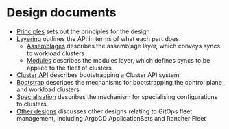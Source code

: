 <!-- -*- fill-column: 100 -*- -->
# Design documents

 - [Principles] sets out the principles for the design
 - [Layering] outlines the API in terms of what each part does.
   - [Assemblages] describes the assemblage layer, which conveys syncs
     to workload clusters
   - [Modules] describes the modules layer, which defines syncs to be
     applied to the fleet of clusters
 - [Cluster API] describes bootstrapping a Cluster API system
 - [Bootstrap] describes the mechanisms for bootstrapping the control
   plane and workload clusters
 - [Specialisation] describes the mechanism for specialising
   configurations to clusters
 - [Other designs] discusses other designs relating to GitOps fleet
   management, including ArgoCD ApplicationSets and Rancher Fleet

[Principles]: ./principles.md
[Layering]: ./layering.md
[Assemblages]: ./assemblages.md
[Modules]: ./modules.md
[Cluster API]: ./cluster-api.md
[Bootstrap]: ./bootstrap.md
[Specialisation]: ./specialisation.md
[Other designs]: ./other-designs.md
